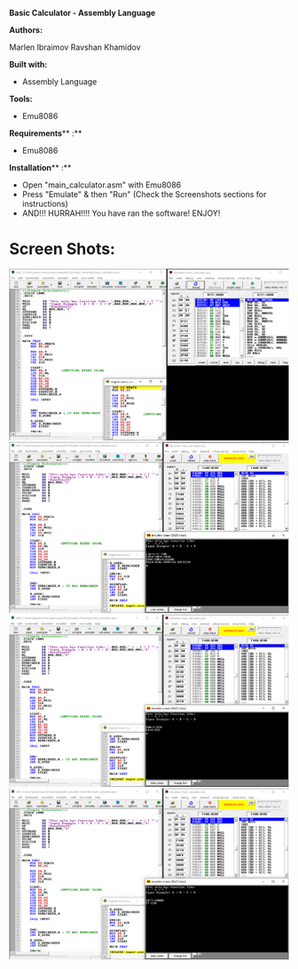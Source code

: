 

**Basic Calculator - Assembly Language**

**Authors:**

Marlen Ibraimov
Ravshan Khamidov



**Built with:**

- Assembly Language

**Tools:**

- Emu8086

**Requirements**** :**

- Emu8086

**Installation**** :**

- Open "main_calculator.asm" with Emu8086
- Press "Emulate" & then "Run" (Check the Screenshots sections for instructions)
- AND!!! HURRAH!!!! You have ran the software! ENJOY!

#


# Screen Shots:

![](Screenshots/1.png)
![](Screenshots/2.png)
![](Screenshots/3.png)
![](Screenshots/4.png)
